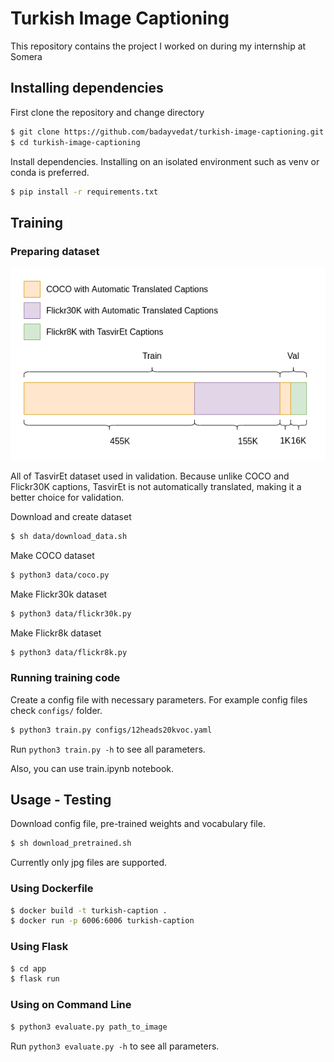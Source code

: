 # Turkish Image Captioning
This repository contains the project I worked on during my internship at Somera

## Installing dependencies 
First clone the repository and change directory
```bash
$ git clone https://github.com/badayvedat/turkish-image-captioning.git
$ cd turkish-image-captioning
```

Install dependencies. Installing on an isolated environment such as venv or conda is preferred.
```bash
$ pip install -r requirements.txt
```

## Training
### Preparing dataset
![alt text](data.png)

All of TasvirEt dataset used in validation. Because unlike COCO and Flickr30K captions, TasvirEt is not automatically translated, making it a better choice for validation. 

Download and create dataset
```bash
$ sh data/download_data.sh
```

Make COCO dataset
```bash
$ python3 data/coco.py
```

Make Flickr30k dataset
```bash
$ python3 data/flickr30k.py

```

Make Flickr8k dataset
```bash
$ python3 data/flickr8k.py
```

### Running training code
Create a config file with necessary parameters.
For example config files check `configs/` folder.

```bash
$ python3 train.py configs/12heads20kvoc.yaml
```

Run `python3 train.py -h` to see all parameters.

Also, you can use train.ipynb notebook.

## Usage - Testing
Download config file, pre-trained weights and vocabulary file.
```sh
$ sh download_pretrained.sh
```

Currently only jpg files are supported.

### Using Dockerfile
```bash
$ docker build -t turkish-caption .
$ docker run -p 6006:6006 turkish-caption
```

### Using Flask
```bash
$ cd app
$ flask run
```

### Using on Command Line
```bash
$ python3 evaluate.py path_to_image
```
Run `python3 evaluate.py -h` to see all parameters.
